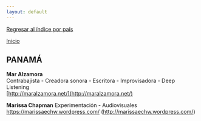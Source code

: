 ```yaml
---
layout: default
---
```


[Regresar al índice por país](./basededatos.html)  

[Inicio](./)  



## PANAMÁ  

__Mar Alzamora__  
Contrabajista - Creadora sonora - Escritora - Improvisadora - Deep Listening  
[http://maralzamora.net/](http://maralzamora.net/)   

__Marissa Chapman__
Experimentación - Audiovisuales
https://marissaechw.wordpress.com/ (http://marissaechw.wordpress.com/)

